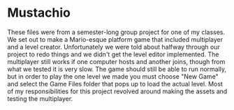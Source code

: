 # Mustachio
These files were from a semester-long group project for one of my classes. We set out to make a Mario-esque platform game that
included multiplayer and a level creator. Unfortunately we were told about halfway through our project to redo things and we didn't
get the level editor implemented. The multiplayer still works if one computer hosts and another joins, though from what we tested
it is very slow. The game should still be able to run normally, but in order to play the one level we made you must choose "New Game"
and select the Game Files folder that pops up to load the actual level.
Most of my responsibilities for this project revolved around making the assets and testing the multiplayer.
